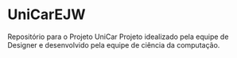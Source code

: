 # UniCarEJW
Repositório para o Projeto UniCar
Projeto idealizado pela equipe de Designer e desenvolvido pela equipe de ciência da computação. 
